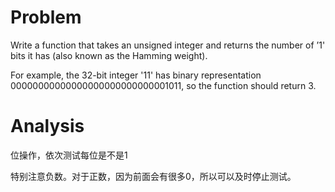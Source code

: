 # Problem

Write a function that takes an unsigned integer and returns the number of ’1' bits it has (also known as the Hamming weight).

For example, the 32-bit integer '11' has binary representation 00000000000000000000000000001011, so the function should return 3.

# Analysis

位操作，依次测试每位是不是1

特别注意负数。对于正数，因为前面会有很多0，所以可以及时停止测试。